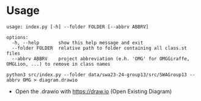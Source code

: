 # Usage
```
usage: index.py [-h] --folder FOLDER [--abbrv ABBRV]

options:
  -h, --help       show this help message and exit
  --folder FOLDER  relative path to folder containing all class.st files
  --abbrv ABBRV    project abbreviation (e.h. 'OMG' for OMGGiraffe, OMGLion, ...) to remove in class names
```

```
python3 src/index.py --folder data/swa23-24-group13/src/SWAGroup13 --abbrv OMG > diagram.drawio
```
- Open the .drawio with https://draw.io (Open Existing Diagram)